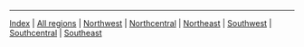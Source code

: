 

---

[Index](index.html) | [All regions](consolidated.html) | [Northwest](northwest.html) | [Northcentral](northcentral.html) | [Northeast](northeast.html) | 
[Southwest](southwest.html) | [Southcentral](southcentral.html) | [Southeast](southeast.html)
